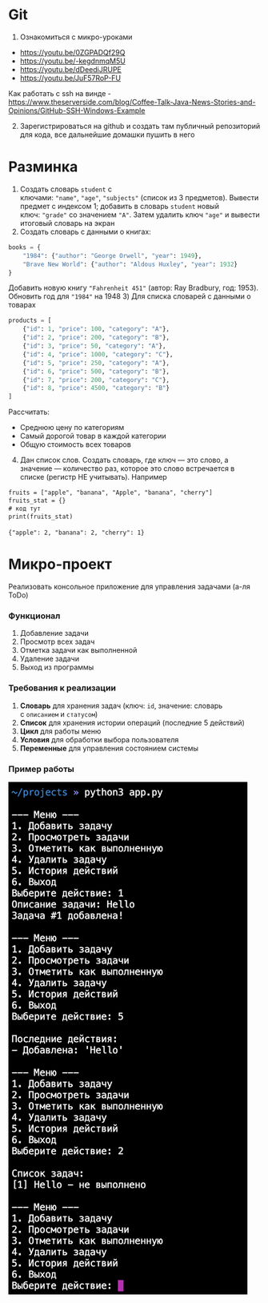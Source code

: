 # Git
1. Ознакомиться с микро-уроками
- https://youtu.be/0ZGPADQf29Q
- https://youtu.be/-kegdnmqM5U
- https://youtu.be/dDeediJRUPE
- https://youtu.be/JuF57RoP-FU

Как работать с ssh на винде - https://www.theserverside.com/blog/Coffee-Talk-Java-News-Stories-and-Opinions/GitHub-SSH-Windows-Example

2. Зарегистрироваться на github и создать там публичный репозиторий для кода, все дальнейшие домашки пушить в него
# Разминка
1) Создать словарь `student` с ключами: `"name"`, `"age"`, `"subjects"` (список из 3 предметов). Вывести предмет с индексом 1; добавить в словарь `student` новый ключ: `"grade"` со значением `"A"`. Затем удалить ключ `"age"` и вывести итоговый словарь на экран
2) Создать словарь с данными о книгах:
```python
books = {
    "1984": {"author": "George Orwell", "year": 1949},
    "Brave New World": {"author": "Aldous Huxley", "year": 1932}
}
```
Добавить новую книгу `"Fahrenheit 451"` (автор: Ray Bradbury, год: 1953). Обновить год для `"1984"` на 1948
3) Для списка словарей с данными о товарах
```python
products = [
    {"id": 1, "price": 100, "category": "A"},
    {"id": 2, "price": 200, "category": "B"},
    {"id": 3, "price": 50, "category": "A"},
    {"id": 4, "price": 1000, "category": "C"},
    {"id": 5, "price": 250, "category": "A"},
    {"id": 6, "price": 500, "category": "B"},
    {"id": 7, "price": 200, "category": "C"},
    {"id": 8, "price": 4500, "category": "B"}
]
```
Рассчитать:
- Среднюю цену по категориям
- Самый дорогой товар в каждой категории
- Общую стоимость всех товаров
4) Дан список слов. Создать словарь, где ключ — это слово, а значение — количество раз, которое это слово встречается в списке (регистр НЕ учитывать). Например
```
fruits = ["apple", "banana", "Apple", "banana", "cherry"]
fruits_stat = {}
# код тут
print(fruits_stat)

{"apple": 2, "banana": 2, "cherry": 1}
```
# Микро-проект
Реализовать консольное приложение для управления задачами (а-ля ToDo)
### **Функционал**
1. Добавление задачи
2. Просмотр всех задач
3. Отметка задачи как выполненной
4. Удаление задачи
5. Выход из программы

### **Требования к реализации**
1. **Словарь** для хранения задач (ключ: `id`, значение: словарь с `описанием` и `статусом`)
2. **Список** для хранения истории операций (последние 5 действий)
3. **Цикл** для работы меню
4. **Условия** для обработки выбора пользователя
5. **Переменные** для управления состоянием системы

### Пример работы
![alt text](image.png)